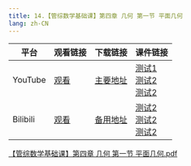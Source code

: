 ```yaml
---
title: 14.【管综数学基础课】第四章 几何 第一节 平面几何
lang: zh-CN
---
```


| 平台       | 观看链接   | 下载链接     | 课件链接         |
|----------|--------|----------|--------------|
| YouTube  | [观看]() | [主要地址]() | [测试1]()<br/>[测试2]()<br/>[测试2]()  |
| Bilibili | [观看]() | [备用地址]() | [测试2]()<br/>[测试2]()<br/>[测试2]()      |

[【管综数学基础课】第四章 几何 第一节 平面几何.pdf](/math%2F1.%E6%95%B0%E5%AD%A6-%E5%9F%BA%E7%A1%80%E7%9F%A5%E8%AF%86%2F14.%E3%80%90%E7%AE%A1%E7%BB%BC%E6%95%B0%E5%AD%A6%E5%9F%BA%E7%A1%80%E8%AF%BE%E3%80%91%E7%AC%AC%E5%9B%9B%E7%AB%A0%20%E5%87%A0%E4%BD%95%20%E7%AC%AC%E4%B8%80%E8%8A%82%20%E5%B9%B3%E9%9D%A2%E5%87%A0%E4%BD%95%2F%E3%80%90%E7%AE%A1%E7%BB%BC%E6%95%B0%E5%AD%A6%E5%9F%BA%E7%A1%80%E8%AF%BE%E3%80%91%E7%AC%AC%E5%9B%9B%E7%AB%A0%20%E5%87%A0%E4%BD%95%20%E7%AC%AC%E4%B8%80%E8%8A%82%20%E5%B9%B3%E9%9D%A2%E5%87%A0%E4%BD%95.pdf)






